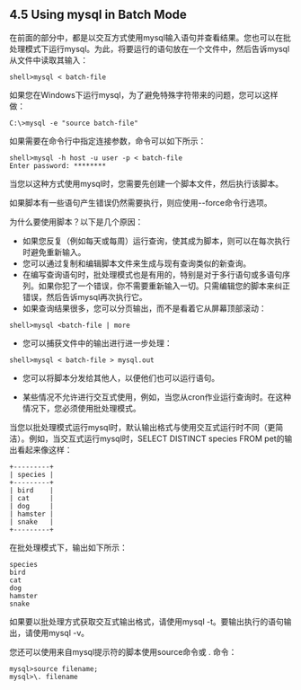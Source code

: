 ## 4.5 Using mysql in Batch Mode

在前面的部分中，都是以交互方式使用mysql输入语句并查看结果。您也可以在批处理模式下运行mysql。为此，将要运行的语句放在一个文件中，然后告诉mysql从文件中读取其输入：

```
shell>mysql < batch-file
```

如果您在Windows下运行mysql，为了避免特殊字符带来的问题，您可以这样做：

```
C:\>mysql -e "source batch-file"
```

如果需要在命令行中指定连接参数，命令可以如下所示：

```
shell>mysql -h host -u user -p < batch-file
Enter password: ********
```

当您以这种方式使用mysql时，您需要先创建一个脚本文件，然后执行该脚本。

如果脚本有一些语句产生错误仍然需要执行，则应使用--force命令行选项。

为什么要使用脚本？以下是几个原因：

* 如果您反复（例如每天或每周）运行查询，使其成为脚本，则可以在每次执行时避免重新输入。
* 您可以通过复制和编辑脚本文件来生成与现有查询类似的新查询。
* 在编写查询语句时，批处理模式也是有用的，特别是对于多行语句或多语句序列。如果你犯了一个错误，你不需要重新输入一切。只需编辑您的脚本来纠正错误，然后告诉mysql再次执行它。
* 如果查询结果很多，您可以分页输出，而不是看着它从屏幕顶部滚动：

```
shell>mysql <batch-file | more
```

* 您可以捕获文件中的输出进行进一步处理：

```
shell>mysql < batch-file > mysql.out
```

* 您可以将脚本分发给其他人，以便他们也可以运行语句。

* 某些情况不允许进行交互式使用，例如，当您从cron作业运行查询时。在这种情况下，您必须使用批处理模式。

当您以批处理模式运行mysql时，默认输出格式与使用交互式运行时不同（更简洁）。例如，当交互式运行mysql时，SELECT DISTINCT species FROM pet的输出看起来像这样：

```
+---------+
| species |
+---------+
| bird    |
| cat     |
| dog     |
| hamster |
| snake   |
+---------+
```

在批处理模式下，输出如下所示：

```
species
bird
cat
dog
hamster
snake
```

如果要以批处理方式获取交互式输出格式，请使用mysql  -t。要输出执行的语句输出，请使用mysql  -v。

您还可以使用来自mysql提示符的脚本使用source命令或 . 命令：

```
mysql>source filename;
mysql>\. filename
```



